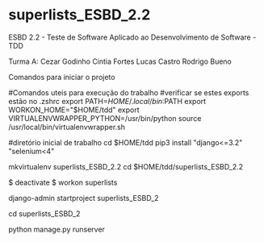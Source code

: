 # superlists_ESBD_2.2
ESBD 2.2 - Teste de Software Aplicado ao Desenvolvimento de Software - TDD

Turma A: 
        Cezar Godinho 
        Cintia Fortes 
        Lucas Castro 
        Rodrigo Bueno
        
        
Comandos para iniciar o projeto

#Comandos uteis para execução do trabalho
#verificar se estes exports estão no .zshrc
export PATH=$HOME/.local/bin:$PATH
export WORKON_HOME="$HOME/tdd"
export VIRTUALENVWRAPPER_PYTHON=/usr/bin/python
source /usr/local/bin/virtualenvwrapper.sh

#diretório inicial de trabalho
cd $HOME/tdd
pip3 install "django<=3.2" "selenium<4"

mkvirtualenv superlists_ESBD_2.2
cd $HOME/tdd/superlists_ESBD_2.2

$ deactivate 
$ workon superlists

django-admin startproject superlists_ESBD_2

cd superlists_ESBD_2

python manage.py runserver 
